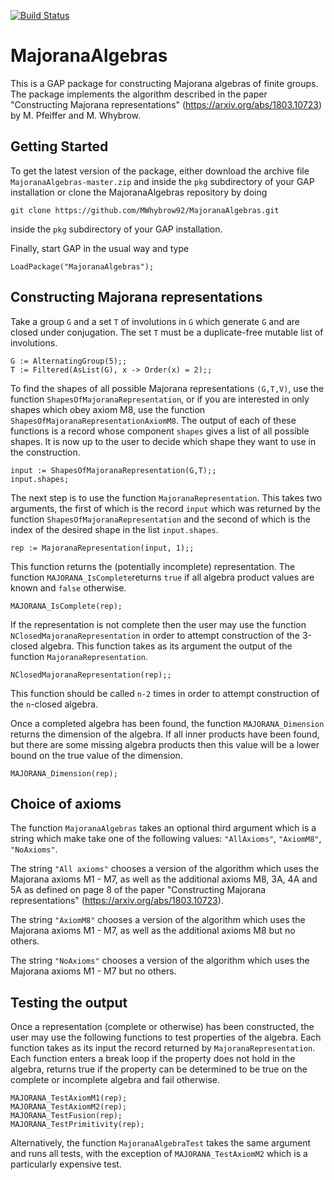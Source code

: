 [![Build Status](https://travis-ci.org/MWhybrow92/MajoranaAlgebras.svg?branch=master)](https://travis-ci.org/MWhybrow92/MajoranaAlgebras)

# MajoranaAlgebras

This is a GAP package for constructing Majorana algebras of finite groups. The package implements the algorithm described in the paper "Constructing Majorana representations" (https://arxiv.org/abs/1803.10723) by M. Pfeiffer and M. Whybrow.

## Getting Started

To get the latest version of the package, either download the archive file `MajoranaAlgebras-master.zip` and inside the `pkg` subdirectory of your GAP installation or clone the MajoranaAlgebras repository by doing 

    git clone https://github.com/MWhybrow92/MajoranaAlgebras.git
    
inside the `pkg` subdirectory of your GAP installation.

Finally, start GAP in the usual way and type

    LoadPackage("MajoranaAlgebras");

## Constructing Majorana representations

Take a group `G` and a set `T` of involutions in `G` which generate `G` and are closed under conjugation. The set `T` must be a duplicate-free mutable list of involutions. 

    G := AlternatingGroup(5);;
    T := Filtered(AsList(G), x -> Order(x) = 2);;
    
To find the shapes of all possible Majorana representations `(G,T,V)`, use the function `ShapesOfMajoranaRepresentation`, or if you are interested in only shapes which obey axiom M8, use the function `ShapesOfMajoranaRepresentationAxiomM8`. The output of each of these functions is a record whose component `shapes` gives a list of all possible shapes. It is now up to the user to decide which shape they want to use in the construction.

    input := ShapesOfMajoranaRepresentation(G,T);;
    input.shapes;
    
The next step is to use the function `MajoranaRepresentation`. This takes two arguments, the first of which is the record `input` which was returned by the function `ShapesOfMajoranaRepresentation` and the second of which is the index of the desired shape in the list `input.shapes`.

    rep := MajoranaRepresentation(input, 1);;
    
This function returns the (potentially incomplete) representation. The function `MAJORANA_IsComplete`returns `true` if all algebra product values are known and `false` otherwise. 

    MAJORANA_IsComplete(rep);

If the representation is not complete then the user may use the function `NClosedMajoranaRepresentation` in order to attempt construction of the 3-closed algebra. This function takes as its argument the output of the function `MajoranaRepresentation`. 
    
    NClosedMajoranaRepresentation(rep);;

This function should be called `n-2` times in order to attempt construction of the `n`-closed algebra. 

Once a completed algebra has been found, the function `MAJORANA_Dimension` returns the dimension of the algebra. If all inner products have been found, but there are some missing algebra products then this value will be a lower bound on the true value of the dimension. 

    MAJORANA_Dimension(rep);

## Choice of axioms 

The function `MajoranaAlgebras` takes an optional third argument which is a string which make take one of the following values: `"AllAxioms"`, `"AxiomM8"`, `"NoAxioms"`. 

The string `"All axioms"` chooses a version of the algorithm which uses the Majorana axioms M1 - M7, as well as the additional axioms M8, 3A, 4A and 5A as defined on page 8 of the paper "Constructing Majorana representations" (https://arxiv.org/abs/1803.10723). 

The string `"AxiomM8"` chooses a version of the algorithm which uses the Majorana axioms M1 - M7, as well as the additional axioms M8 but no others. 

The string `"NoAxioms"` chooses a version of the algorithm which uses the Majorana axioms M1 - M7 but no others. 

## Testing the output

Once a representation (complete or otherwise) has been constructed, the user may use the following functions to test properties of the algebra. Each function takes as its input the record returned by `MajoranaRepresentation`. Each function enters a break loop if the property does not hold in the algebra, returns true if the property can be determined to be true on the complete or incomplete algebra and fail otherwise.
    
    MAJORANA_TestAxiomM1(rep);
    MAJORANA_TestAxiomM2(rep);
    MAJORANA_TestFusion(rep);
    MAJORANA_TestPrimitivity(rep);
    
Alternatively, the function `MajoranaAlgebraTest` takes the same argument and runs all tests, with the exception of `MAJORANA_TestAxiomM2` which is a particularly expensive test.
